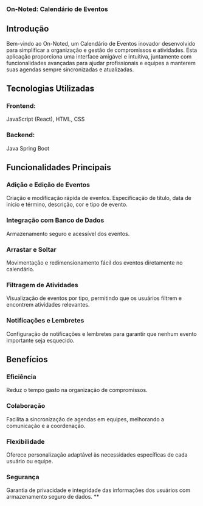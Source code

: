 ### On-Noted: Calendário de Eventos
## Introdução
Bem-vindo ao On-Noted, um Calendário de Eventos inovador desenvolvido para simplificar a organização e gestão de compromissos e atividades. 
Esta aplicação proporciona uma interface amigável e intuitiva, juntamente com funcionalidades avançadas para ajudar profissionais e equipes a manterem suas agendas sempre sincronizadas e atualizadas.
## Tecnologias Utilizadas
### Frontend:
JavaScript (React),
HTML,
CSS
### Backend:
Java Spring Boot

## Funcionalidades Principais
### Adição e Edição de Eventos
Criação e modificação rápida de eventos.
 Especificação de título, data de início e término, descrição, cor e tipo de evento.
### Integração com Banco de Dados
Armazenamento seguro e acessível dos eventos.
### Arrastar e Soltar
Movimentação e redimensionamento fácil dos eventos diretamente no calendário.
### Filtragem de Atividades
Visualização de eventos por tipo, permitindo que os usuários filtrem e encontrem atividades relevantes.
### Notificações e Lembretes
Configuração de notificações e lembretes para garantir que nenhum evento importante seja esquecido.
## Benefícios
### Eficiência
Reduz o tempo gasto na organização de compromissos.
### Colaboração
Facilita a sincronização de agendas em equipes, melhorando a comunicação e a coordenação.
### Flexibilidade
Oferece personalização adaptável às necessidades específicas de cada usuário ou equipe.
### Segurança 
Garantia de privacidade e integridade das informações dos usuários com armazenamento seguro de dados.
**

